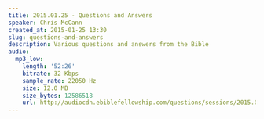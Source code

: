 ```yaml
---
title: 2015.01.25 - Questions and Answers
speaker: Chris McCann
created_at: 2015-01-25 13:30
slug: questions-and-answers
description: Various questions and answers from the Bible
audio:
  mp3_low:
    length: '52:26'
    bitrate: 32 Kbps
    sample_rate: 22050 Hz
    size: 12.0 MB
    size_bytes: 12586518
    url: http://audiocdn.ebiblefellowship.com/questions/sessions/2015.01.25_McCann_-_Questions_and_Answers.mp3
---
```

